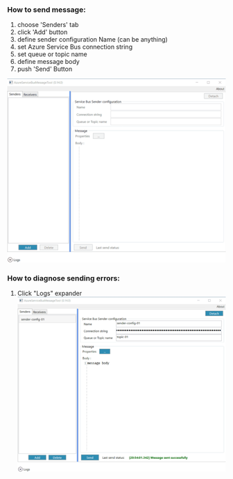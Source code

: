 ﻿
### How to send message:
1. choose 'Senders' tab
2. click 'Add' button
3. define sender configuration Name (can be anything)
4. set Azure Service Bus connection string
5. set queue or topic name
6. define message body
7. push 'Send' Button


![SendingMessage](Images/sending-message-01.gif)

### How to diagnose sending errors:
1. Click "Logs" expander
   ![SendingMessage](Images/sending-message-invalid-topic-01.gif)